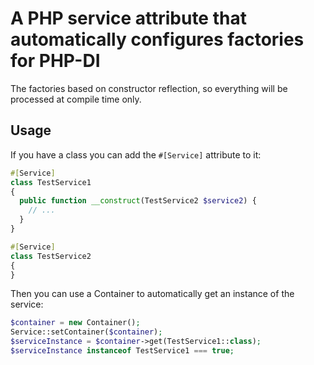# A PHP service attribute that automatically configures factories for PHP-DI

The factories based on constructor reflection, so everything will be processed
at compile time only.

## Usage

If you have a class you can add the `#[Service]` attribute to it:

```php
#[Service]
class TestService1
{
  public function __construct(TestService2 $service2) {
    // ...
  }
}

#[Service]
class TestService2
{
}
```

Then you can use a Container to automatically get an instance of the service:

```php
$container = new Container();
Service::setContainer($container);
$serviceInstance = $container->get(TestService1::class);
$serviceInstance instanceof TestService1 === true;
```

